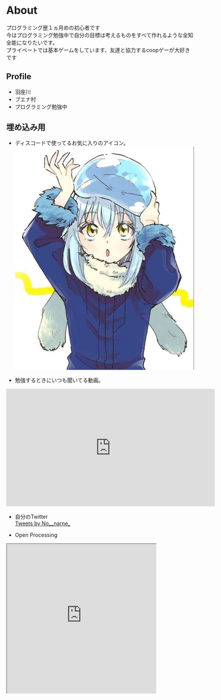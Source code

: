# About
プログラミング歴１ヵ月めの初心者です  
今はプログラミング勉強中で自分の目標は考えるものをすべて作れるような全知全能になりたいです。  
プライベートでは基本ゲームをしています、友達と協力するcoopゲーが大好きです

## Profile
- 羽座川
- ブエナ村
- プログラミング勉強中

## 埋め込み用
- ディスコードで使ってるお気に入りのアイコン。  
![アイコン](55b294b7ae0c8ffc34e669fd22c7b5b1.jpg)

- 勉強するときにいつも聞いてる動画。  
<iframe width="560" height="315" src="https://www.youtube.com/embed/vr9dLvJs7VE" title="YouTube video player" frameborder="0" allow="accelerometer; autoplay; clipboard-write; encrypted-media; gyroscope; picture-in-picture" allowfullscreen></iframe>

- 自分のTwitter  
<a class="twitter-timeline" data-width="400" data-height="600" href="https://twitter.com/No__narne_?ref_src=twsrc%5Etfw">Tweets by No__narne_</a> <script async src="https://platform.twitter.com/widgets.js" charset="utf-8"></script>

- Open Processing  
<iframe src="https://openprocessing.org/sketch/1588154/embed/" width="400" height="400"></iframe>
